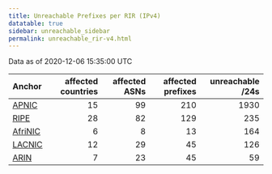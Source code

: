 ```yaml
---
title: Unreachable Prefixes per RIR (IPv4)
datatable: true
sidebar: unreachable_sidebar
permalink: unreachable_rir-v4.html
---
```


Data as of 2020-12-06 15:35:00 UTC


<div class="datatable-begin"></div>

| Anchor                                           |   affected countries |   affected ASNs |   affected prefixes |   unreachable /24s |
|:-------------------------------------------------|---------------------:|----------------:|--------------------:|-------------------:|
| [APNIC](unreachable_APNIC_RPKI_Root-v4.html)     |                   15 |              99 |                 210 |               1930 |
| [RIPE](unreachable_RIPE_NCC_RPKI_Root-v4.html)   |                   28 |              82 |                 129 |                235 |
| [AfriNIC](unreachable_AfriNIC_RPKI_Root-v4.html) |                    6 |               8 |                  13 |                164 |
| [LACNIC](unreachable_LACNIC_RPKI_Root-v4.html)   |                   12 |              29 |                  45 |                126 |
| [ARIN](unreachable_ARIN-v4.html)                 |                    7 |              23 |                  45 |                 59 |

<div class="datatable-end"></div>